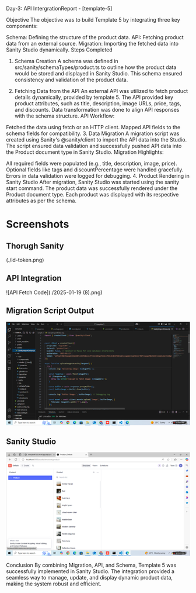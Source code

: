 Day-3: API IntergrationReport - [template-5]

Objective
The objective was to build Template 5 by integrating three key components:

Schema: Defining the structure of the product data.
API: Fetching product data from an external source.
Migration: Importing the fetched data into Sanity Studio dynamically.
Steps Completed
1. Schema Creation
A schema was defined in src/sanity/schemaTypes/product.ts to outline how the product data would be stored and displayed in Sanity Studio.
This schema ensured consistency and validation of the product data.

2. Fetching Data from the API
An external API was utilized to fetch product details dynamically, provided by template 5.
The API provided key product attributes, such as title, description, image URLs, price, tags, and discounts.
Data transformation was done to align API responses with the schema structure.
API Workflow:

Fetched the data using fetch or an HTTP client.
Mapped API fields to the schema fields for compatibility.
3. Data Migration
A migration script was created using Sanity's @sanity/client to import the API data into the Studio.
The script ensured data validation and successfully pushed API data into the Product document type in Sanity Studio.
Migration Highlights:

All required fields were populated (e.g., title, description, image, price).
Optional fields like tags and discountPercentage were handled gracefully.
Errors in data validation were logged for debugging.
4. Product Rendering in Sanity Studio
After migration, Sanity Studio was started using the sanity start command.
The product data was successfully rendered under the Product document type.
Each product was displayed with its respective attributes as per the schema.


# Screenshots

## Thorugh Sanity 
(./id-token.png)

## API Integration
![API Fetch Code](./2025-01-19 (8).png)

## Migration Script Output
![Migration Output](./migration.png)



## Sanity Studio
![Sanity Studio Interface](./sanityStudio.png)


Conclusion
By combining Migration, API, and Schema, Template 5 was successfully implemented in Sanity Studio. The integration provided a seamless way to manage, update, and display dynamic product data, making the system robust and efficient.

